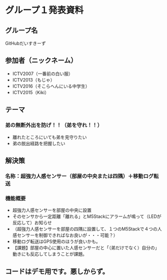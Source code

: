 # グループ１発表資料

## グループ名
GitHubだいすきーず

## 参加者（ニックネーム）
- ICTV2007（一番前の白い服）
- ICTV2013（もじゃ）
- ICTV2016（そこらへんにいる中学生）
- ICTV2015（Kiki）

## テーマ
### 弟の無断外出を防げ！！（弟を守れ！！）
- 離れたところにいても弟を見守りたい
- 弟の脱出経路を把握したい

## 解決策
### 名称：超強力人感センサー（部屋の中央または四隅）＋移動ログ転送
### 機能概要
- 超強力人感センサーを部屋の中央に設置
- そのセンサから一定距離「離れる」とM5Stackにアラームが鳴って（LEDが反応して）お知らせ  
- （超強力人感センサーを部屋の四隅に設置して、１つのM5Stackで４つの人感センサーを制御できればなお良いが・・・可能？）
- 移動ログ転送はGPS使用のほうが良いかも。
- 【課題】部屋の中心に置いた人感センサーだと「（弟だけでなく）自分の」動きにも反応してしまうことが課題。


## コードはデモ用です。悪しからず。
